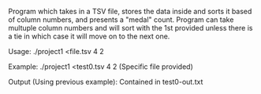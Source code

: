 Program which takes in a TSV file, stores the data inside and sorts it based of column numbers, and presents a "medal" count.
Program can take multuple column numbers and will sort with the 1st provided unless there is a tie in which case it will move on to the next one.

Usage:
./project1 <file.tsv 4 2

Example:
./project1 <test0.tsv 4 2
(Specific file provided)

Output (Using previous example):
Contained in test0-out.txt
